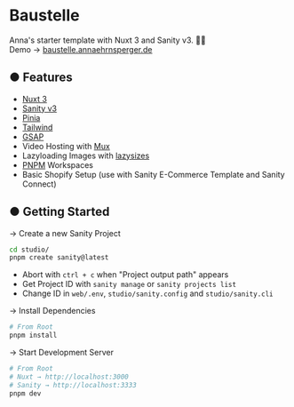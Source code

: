 # Baustelle

Anna's starter template with Nuxt 3 and Sanity v3. 👷‍♀️  
Demo → [baustelle.annaehrnsperger.de](https://baustelle.annaehrnsperger.de/)

## ● Features

- [Nuxt 3](https://nuxt.com/)
- [Sanity v3](https://sanity.io)
- [Pinia](https://pinia.vuejs.org/)
- [Tailwind](https://tailwindcss.com/)
- [GSAP](https://greensock.com/gsap/)
- Video Hosting with [Mux](https://www.mux.com/)
- Lazyloading Images with [lazysizes](https://github.com/aFarkas/lazysizes)
- [PNPM](https://pnpm.io/) Workspaces
- Basic Shopify Setup (use with Sanity E-Commerce Template and Sanity Connect)

## ● Getting Started

→ Create a new Sanity Project

```bash
cd studio/
pnpm create sanity@latest
```

- Abort with `ctrl + c` when "Project output path" appears
- Get Project ID with `sanity manage` or `sanity projects list`
- Change ID in `web/.env`, `studio/sanity.config` and `studio/sanity.cli`

→ Install Dependencies

```bash
# From Root
pnpm install
```

→ Start Development Server

```bash
# From Root
# Nuxt → http://localhost:3000
# Sanity → http://localhost:3333
pnpm dev
```
